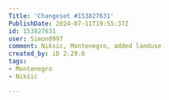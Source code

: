 ```yaml
---
Title: 'Changeset #153827631'
PublishDate: 2024-07-11T19:55:37Z
id: 153827631
user: Simon0997
comment: Niksic, Montenegro, added landuse
created_by: iD 2.29.0
tags:
- Montenegro
- Nikšić

---
```

